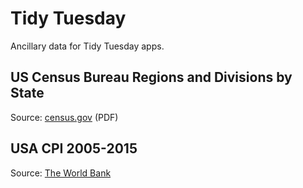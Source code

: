 
# Tidy Tuesday

Ancillary data for Tidy Tuesday apps.

## US Census Bureau Regions and Divisions by State

Source:
[census.gov](http://www.census.gov/geo/maps-data/maps/pdfs/reference/us_regdiv.pdf) (PDF)

## USA CPI 2005-2015

Source:
[The World Bank](https://data.worldbank.org/indicator/FP.CPI.TOTL.ZG)
